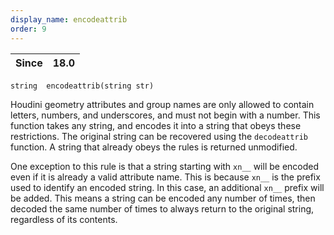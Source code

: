 ```yaml
---
display_name: encodeattrib
order: 9
---
```

| Since | 18.0 |
| --- | --- |

`string  encodeattrib(string str)`

Houdini geometry attributes and group names are only allowed to contain
letters, numbers, and underscores, and must not begin with a number. This
function takes any string, and encodes it into a string that obeys these
restrictions. The original string can be recovered using the `decodeattrib`
function. A string that already obeys the rules is returned unmodified.

One exception to this rule is that a string starting with `xn__` will be
encoded even if it is already a valid attribute name. This is because `xn__`
is the prefix used to identify an encoded string. In this case, an additional
`xn__` prefix will be added. This means a string can be encoded any number of
times, then decoded the same number of times to always return to the original
string, regardless of its contents.
